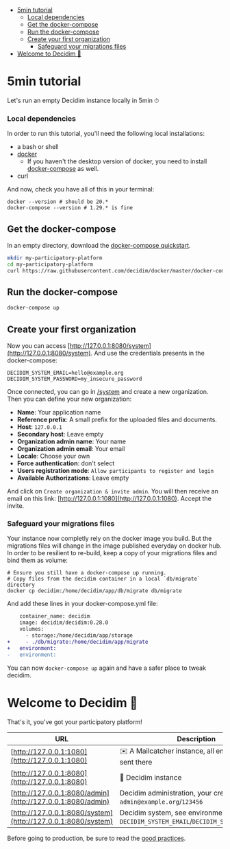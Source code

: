 <!--
CONTRIBUTOR; WARNING
This file is generated by the /update-documentation.rb script. 
Don't edit it directly.

@see /update-documentation.rb
@see /templates/docs/5min-tutorial.md.erb
-->
<!-- START doctoc generated TOC please keep comment here to allow auto update -->
<!-- DON'T EDIT THIS SECTION, INSTEAD RE-RUN doctoc TO UPDATE -->
<!-- END doctoc generated TOC please keep comment here to allow auto update -->

- [5min tutorial](#5min-tutorial)
    - [Local dependencies](#local-dependencies)
  - [Get the docker-compose](#get-the-docker-compose)
  - [Run the docker-compose](#run-the-docker-compose)
  - [Create your first organization](#create-your-first-organization)
    - [Safeguard your migrations files](#safeguard-your-migrations-files)
- [Welcome to Decidim 🎉](#welcome-to-decidim-)

<!-- END doctoc generated TOC please keep comment here to allow auto update -->

# 5min tutorial
Let's run an empty Decidim instance locally in 5min ⏱

### Local dependencies
In order to run this tutorial, you'll need the following local installations:

* a bash or shell
* [docker](https://docs.docker.com/get-docker/)
  * If you haven't the desktop version of docker, you need to install [docker-compose](https://docs.docker.com/compose/install/) as well.
* curl

And now, check you have all of this in your terminal:
```
docker --version # should be 20.*
docker-compose --version # 1.29.* is fine
```

## Get the docker-compose
In an empty directory, download the [docker-compose quickstart](https://raw.githubusercontent.com/decidim/docker/master/docker-compose.0.28.0.yml).

```bash
mkdir my-participatory-platform
cd my-participatory-platform
curl https://raw.githubusercontent.com/decidim/docker/master/docker-compose.0.28.0.yml > docker-compose.yml
```

## Run the docker-compose
```bash
docker-compose up
```

## Create your first organization
Now you can access [http://127.0.0.1:8080/system](http://127.0.0.1:8080/system). And use the credentials presents in the docker-compose: 

```
DECIDIM_SYSTEM_EMAIL=hello@example.org
DECIDIM_SYSTEM_PASSWORD=my_insecure_password
```

Once connected, you can go in [/system](http://127.0.0.1:8080/system/organizations) and create a new organization. 
Then you can define your new organization:

- **Name**: Your application name
- **Reference prefix**: A small prefix for the uploaded files and documents.
- **Host**: `127.0.0.1`
- **Secondary host**: Leave empty
- **Organization admin name**: Your name
- **Organization admin email**: Your email
- **Locale**: Choose your own
- **Force authentication**: don't select
- **Users registration mode**: `Allow participants to register and login`
- **Available Authorizations**: Leave empty

And click on `Create organization & invite admin`.
You will then receive an email on this link: [http://127.0.0.1:1080](http://127.0.0.1:1080). 
Accept the invite.

### Safeguard your migrations files
Your instance now completly rely on the docker image you build.
But the migrations files will change in the image published everyday on docker hub. 
In order to be resilient to re-build, keep a copy of your migrations files and bind them as volume: 

```
# Ensure you still have a docker-compose up running. 
# Copy files from the decidim container in a local `db/migrate` directory
docker cp decidim:/home/decidim/app/db/migrate db/migrate
```

And add these lines in your docker-compose.yml file:
```diff
    container_name: decidim
    image: decidim/decidim:0.28.0
    volumes:
      - storage:/home/decidim/app/storage
+     - ./db/migrate:/home/decidim/app/migrate
+   environment:
-   environment:
```

You can now `docker-compose up` again and have a safer place to tweak decidim.

# Welcome to Decidim 🎉
That's it, you've got your participatory platform!

| URL | Description |
|---|---|
| [http://127.0.0.1:1080](http://127.0.0.1:1080) | ✉️ A Mailcatcher instance, all emails will be sent there |
| [http://127.0.0.1:8080](http://127.0.0.1:8080) | 🌱 Decidim instance |
| [http://127.0.0.1:8080/admin](http://127.0.0.1:8080/admin) | Decidim administration, your credentials are `admin@example.org`/`123456` |
| [http://127.0.0.1:8080/system](http://127.0.0.1:8080/system) | Decidim system, see environments: `DECIDIM_SYSTEM_EMAIL`/`DECIDIM_SYSTEM_PASSWORD` |

Before going to production, be sure to read the [good practices](./good-practices).
